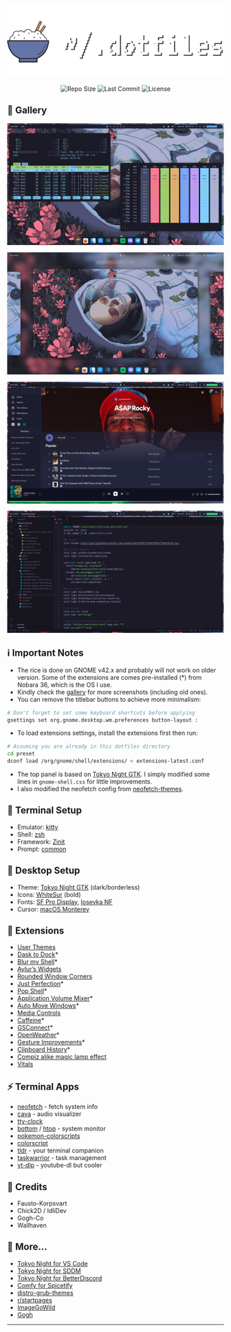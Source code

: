 <p align="center">
  <img src="header.png" />
</p>

<p align="center">
  <img alt="Repo Size" src="https://custom-icon-badges.demolab.com/github/repo-size/slashedzer0/nobara-dotfiles?style=for-the-badge&logo=file-zip&logoColor=white" />
  <img alt="Last Commit" src="https://custom-icon-badges.demolab.com/github/last-commit/slashedzer0/nobara-dotfiles?style=for-the-badge&logo=history&logoColor=white" />
  <img alt="License" src="https://custom-icon-badges.demolab.com/github/license/slashedzer0/nobara-dotfiles?style=for-the-badge&logo=law&logoColor=white">
</p>

## 🌸 Gallery

![float-1.png](gallery/float-1.png)

![float-2.png](gallery/float-2.png)

![float-spotify.png](gallery/float-spotify.png)

![float-code.png](gallery/float-code.png)

## ℹ️ Important Notes

- The rice is done on GNOME v42.x and probably will not work on older version. Some of the extensions are comes pre-installed (*) from Nobara 36, which is the OS I use.
- Kindly check the [gallery](https://github.com/slashedzer0/nobara-dotfiles/tree/main/gallery) for more screenshots (including old ones).
- You can remove the titlebar buttons to achieve more minimalism:

```bash
# Don't forget to set some keyboard shortcuts before applying
gsettings set org.gnome.desktop.wm.preferences button-layout :
```

- To load extensions settings, install the extensions first then run:

```bash
# Assuming you are already in this dotfiles directory
cd preset
dconf load /org/gnome/shell/extensions/ < extensions-latest.conf
```

- The top panel is based on [Tokyo Night GTK](https://www.gnome-look.org/p/1681470). I simply modified some lines in `gnome-shell.css` for little improvements.
- I also modified the neofetch config from [neofetch-themes](https://github.com/chick2d/neofetch-themes/blob/main/normal/idlifetch.conf).

## 👾 Terminal Setup

- Emulator: [kitty](https://github.com/kovidgoyal/kitty)
- Shell: [zsh](https://github.com/zsh-users/zsh)
- Framework: [Zinit](https://github.com/zdharma-continuum/zinit)
- Prompt: [common](https://github.com/jackharrisonsherlock/common)

## 🎨 Desktop Setup

- Theme: [Tokyo Night GTK](https://github.com/Fausto-Korpsvart/Tokyo-Night-GTK-Theme) (dark/borderless)
- Icons: [WhiteSur](https://github.com/vinceliuice/WhiteSur-icon-theme) (bold)
- Fonts: [SF Pro Display](https://github.com/sahibjotsaggu/San-Francisco-Pro-Fonts), [Iosevka NF](https://github.com/ryanoasis/nerd-fonts/tree/master/patched-fonts/Iosevka)
- Cursor: [macOS Monterey](https://github.com/ful1e5/apple_cursor)

## 🧩 Extensions

- [User Themes](https://extensions.gnome.org/extension/19/user-themes/)
- [Dask to Dock](https://extensions.gnome.org/extension/307/dash-to-dock/)*
- [Blur my Shell](https://extensions.gnome.org/extension/3193/blur-my-shell/)*
- [Aylur’s Widgets](https://extensions.gnome.org/extension/5338/aylurs-widgets/)
- [Rounded Window Corners](https://extensions.gnome.org/extension/5237/rounded-window-corners/)
- [Just Perfection](https://extensions.gnome.org/extension/3843/just-perfection/)*
- [Pop Shell](https://github.com/pop-os/shell)*
- [Application Volume Mixer](https://extensions.gnome.org/extension/3499/application-volume-mixer/)*
- [Auto Move Windows](https://extensions.gnome.org/extension/16/auto-move-windows/)*
- [Media Controls](https://extensions.gnome.org/extension/4470/media-controls/)
- [Caffeine](https://extensions.gnome.org/extension/517/caffeine/)*
- [GSConnect](https://extensions.gnome.org/extension/1319/gsconnect/)*
- [OpenWeather](https://extensions.gnome.org/extension/750/openweather/)*
- [Gesture Improvements](https://extensions.gnome.org/extension/4245/gesture-improvements/)*
- [Clipboard History](https://extensions.gnome.org/extension/4839/clipboard-history/)*
- [Compiz alike magic lamp effect](https://extensions.gnome.org/extension/3740/compiz-alike-magic-lamp-effect/)
- [Vitals](https://extensions.gnome.org/extension/1460/vitals/)

## ⚡ Terminal Apps

- [neofetch](https://github.com/dylanaraps/neofetch) - fetch system info
- [cava](https://github.com/karlstav/cava) - audio visualizer
- [tty-clock](https://github.com/xorg62/tty-clock)
- [bottom](https://github.com/ClementTsang/bottom) / [htop](https://github.com/htop-dev/htop) - system monitor
- [pokemon-colorscripts](https://gitlab.com/phoneybadger/pokemon-colorscripts)
- [colorscript](https://gitlab.com/dwt1/shell-color-scripts)
- [tldr](https://github.com/tldr-pages/tldr) - your terminal companion
- [taskwarrior](https://github.com/GothenburgBitFactory/taskwarrior) - task management
- [yt-dlp](https://github.com/yt-dlp/yt-dlp) - youtube-dl but cooler

## 💫 Credits

- Fausto-Korpsvart
- Chick2D / IdliDev
- Gogh-Co
- Wallhaven

## 🍬 More…

- [Tokyo Night for VS Code](https://github.com/enkia/tokyo-night-vscode-theme)
- [Tokyo Night for SDDM](https://github.com/rototrash/tokyo-night-sddm)
- [Tokyo Night for BetterDiscord](https://github.com/Dyzean/Tokyo-Night)
- [Comfy for Spicetify](https://github.com/Comfy-Themes/Spicetify)
- [distro-grub-themes](https://github.com/AdisonCavani/distro-grub-themes)
- [r/startpages](https://www.reddit.com/r/startpages/)
- [ImageGoWild](https://ign.schrodinger-hat.it/color-schemes)
- [Gogh](https://github.com/Gogh-Co/Gogh)

---

<p align="center">
  <img alt="" src="https://forthebadge.com/images/badges/built-with-love.svg" />
  <img alt="" src="https://forthebadge.com/images/badges/uses-badges.svg" />
</p>
